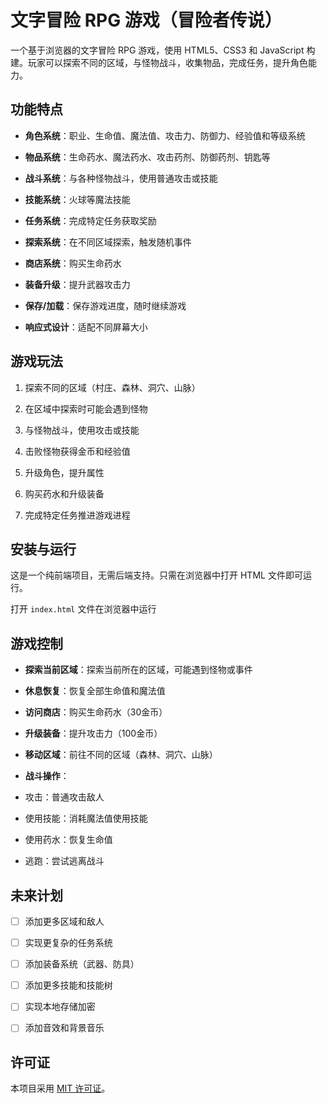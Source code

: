 # 文字冒险 RPG 游戏（冒险者传说）

一个基于浏览器的文字冒险 RPG 游戏，使用 HTML5、CSS3 和 JavaScript 构建。玩家可以探索不同的区域，与怪物战斗，收集物品，完成任务，提升角色能力。

## 功能特点

- **角色系统**：职业、生命值、魔法值、攻击力、防御力、经验值和等级系统

- **物品系统**：生命药水、魔法药水、攻击药剂、防御药剂、钥匙等

- **战斗系统**：与各种怪物战斗，使用普通攻击或技能

- **技能系统**：火球等魔法技能

- **任务系统**：完成特定任务获取奖励

- **探索系统**：在不同区域探索，触发随机事件

- **商店系统**：购买生命药水

- **装备升级**：提升武器攻击力

- **保存/加载**：保存游戏进度，随时继续游戏

- **响应式设计**：适配不同屏幕大小

## 游戏玩法

1. 探索不同的区域（村庄、森林、洞穴、山脉）

2. 在区域中探索时可能会遇到怪物

3. 与怪物战斗，使用攻击或技能

4. 击败怪物获得金币和经验值

5. 升级角色，提升属性

6. 购买药水和升级装备

7. 完成特定任务推进游戏进程

## 安装与运行

这是一个纯前端项目，无需后端支持。只需在浏览器中打开 HTML 文件即可运行。

打开 `index.html` 文件在浏览器中运行

## 游戏控制

- **探索当前区域**：探索当前所在的区域，可能遇到怪物或事件

- **休息恢复**：恢复全部生命值和魔法值

- **访问商店**：购买生命药水（30金币）

- **升级装备**：提升攻击力（100金币）

- **移动区域**：前往不同的区域（森林、洞穴、山脉）

- **战斗操作**：

- 攻击：普通攻击敌人

- 使用技能：消耗魔法值使用技能

- 使用药水：恢复生命值

- 逃跑：尝试逃离战斗


## 未来计划

- [ ] 添加更多区域和敌人

- [ ] 实现更复杂的任务系统

- [ ] 添加装备系统（武器、防具）

- [ ] 添加更多技能和技能树

- [ ] 实现本地存储加密

- [ ] 添加音效和背景音乐

## 许可证

本项目采用 [MIT 许可证](LICENSE)。

